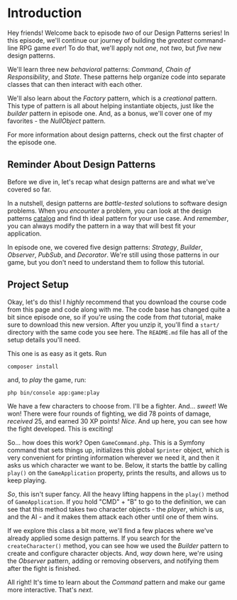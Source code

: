 # Introduction

Hey friends! Welcome back to episode *two* of our Design Patterns series! In this episode, we'll continue our journey of building the *greatest* command-line RPG game *ever*! To do that, we'll apply not *one*, not *two*, but *five* new design patterns.

We'll learn three new *behavioral* patterns: *Command*, *Chain of Responsibility*, and *State*. These patterns help organize code into separate classes that can then interact with each other.

We'll also learn about the *Factory* pattern, which is a *creational* pattern. This type of pattern is all about helping instantiate objects, just like the *builder* pattern in episode one. And, as a bonus, we'll cover one of my favorites - the *NullObject* pattern.

For more information about design patterns, check out the first chapter of the episode one.

## Reminder About Design Patterns

Before we dive in, let's recap what design patterns are and what we've covered so far.

In a nutshell, design patterns are *battle-tested* solutions to software design problems. When you *encounter* a problem, you can look at the design patterns [catalog](https://java-design-patterns.com/patterns/) and find th ideal pattern for your use case. And *remember*, you can always modify the pattern in a way that will best fit your application.

In episode one, we covered five design patterns: *Strategy*, *Builder*, *Observer*, *PubSub*, and *Decorator*. We're still using those patterns in our game, but you don't need to understand them to follow this tutorial.

## Project Setup

Okay, let's do this! I *highly* recommend that you download the course code from this page and code along with me. The code base has changed quite a bit since episode one, so if you're using the code from *that* tutorial, make sure to download this new version. After you unzip it, you'll find a `start/` directory with the same code you see here. The `README.md` file has all of the setup details you'll need.

This one is as easy as it gets. Run

```terminal
composer install
```

and, to *play* the game, run:

```terminal
php bin/console app:game:play
```

We have a few characters to choose from. I'll be a fighter. And... *sweet*! We won! There were four rounds of fighting, we did 78 points of damage, *received* 25, and earned 30 XP points! *Nice*. And up here, you can see how the fight developed. This is exciting!

So... how does this work? Open `GameCommand.php`. This is a Symfony command that sets things up, initializes this global `$printer` object, which is very convenient for printing information wherever we need it, and then it asks us which character we want to be. Below, it starts the battle by calling `play()` on the `GameApplication` property, prints the results, and allows us to keep playing.

*So*, this isn't super fancy. All the heavy lifting happens in the `play()` method of `GameApplication`. If you hold "CMD" + "B" to go to the definition, we can see that this method takes two character objects - the *player*, which is *us*, and the AI - and it makes them attack each other until one of them wins.

If we explore this class a bit more, we'll find a few places where we've already applied some design patterns. If you search for the `createCharacter()` method, you can see how we used the *Builder* pattern to create and configure character objects. And, *way* down here, we're using the *Observer* pattern, adding or removing observers, and notifying them after the fight is finished.

All right! It's time to learn about the *Command* pattern and make our game more interactive. That's *next*.
